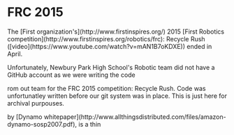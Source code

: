 <h1>FRC 2015</h1>
<p>The [First organization's](http://www.firstinspires.org/) 2015 [First Robotics competition](http://www.firstinspires.org/robotics/frc): Recycle Rush ([video](https://www.youtube.com/watch?v=mAN1B7oKDXE)) ended in April.</p>
<p>Unfortunately, Newbury Park High School's Robotic team did not have a GitHub account as we were writing the code</p>rom out team for the FRC 2015 competition: Recycle Rush. 
Code was unfortunatley written before our git system was in place. 
This is just here for archival purpouses.</p>
by [Dynamo whitepaper](http://www.allthingsdistributed.com/files/amazon-dynamo-sosp2007.pdf), is a thin
